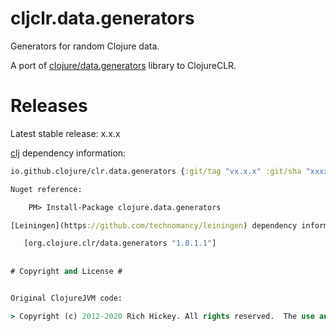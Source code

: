 # cljclr.data.generators #

Generators for random Clojure data.

A port of [clojure/data.generators](https://github.com/clojure/data.generators) library to ClojureCLR.

# Releases

Latest stable release: x.x.x

[clj](https://clojure.org/guides/getting_started) dependency information:
```clojure
io.github.clojure/clr.data.generators {:git/tag "vx.x.x" :git/sha "xxxxxx"}

Nuget reference:

    PM> Install-Package clojure.data.generators

[Leiningen](https://github.com/technomancy/leiningen) dependency information:

   [org.clojure.clr/data.generators "1.0.1.1"]
   
   
# Copyright and License #


Original ClojureJVM code:

> Copyright (c) 2012-2020 Rich Hickey. All rights reserved.  The use and distribution terms for this software are covered by the Eclipse Public License 1.0 (http://opensource.org/licenses/eclipse-1.0.php) which can be found in the file epl-v10.html at the root of this distribution. By using this software in any fashion, you are agreeing to be bound bythe terms of this license.  You must not remove this notice, or any other, from this software.

